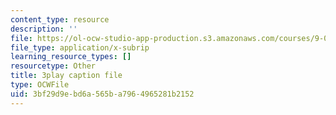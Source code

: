 ```yaml
---
content_type: resource
description: ''
file: https://ol-ocw-studio-app-production.s3.amazonaws.com/courses/9-00sc-introduction-to-psychology-fall-2011/3bf29d9ebd6a565ba7964965281b2152_SjjGiqf96rI.vtt
file_type: application/x-subrip
learning_resource_types: []
resourcetype: Other
title: 3play caption file
type: OCWFile
uid: 3bf29d9e-bd6a-565b-a796-4965281b2152
---
```

